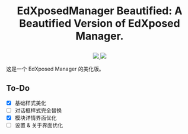 # <p align="center">EdXposedManager Beautified: A Beautified Version of EdXposed Manager.</p>

<p align="center">
    <a href="#">
        <img src="https://img.shields.io/badge/%E7%8A%B6%E6%80%81-%E9%9A%8F%E7%BC%98%E6%9B%B4%E6%96%B0%F0%9F%95%8A-brightgreen.svg">
    </a>
    <a href="#">
        <img src="https://ci.appveyor.com/api/projects/status/6jdx94wltt55wuki?svg=true">
    </a>
</p>

这是一个 EdXposed Manager 的美化版。
## To-Do
- [x] 基础样式美化
- [ ] 对话框样式完全替换
- [x] 模块详情界面优化
- [ ] 设置 & 关于界面优化
